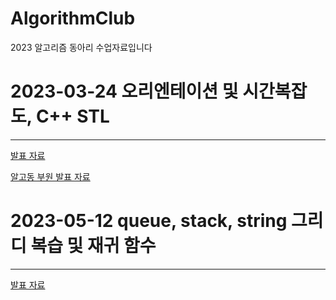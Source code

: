# AlgorithmClub
2023 알고리즘 동아리 수업자료입니다

# 2023-03-24 오리엔테이션 및 시간복잡도, C++ STL
---
[발표 자료](https://github.com/s53809/AlgorithmClub/blob/main/1%ED%9A%8C%EC%B0%A8/%EC%95%8C%EA%B3%A0%EB%A6%AC%EC%A6%98%20%EB%8F%99%EC%95%84%EB%A6%AC%201%ED%9A%8C%EC%B0%A8.pdf)

[알고동 부원 발표 자료](https://github.com/s53809/AlgorithmClub/tree/main/1%ED%9A%8C%EC%B0%A8/%ED%95%99%EC%83%9D%EB%B0%9C%ED%91%9C%EC%9E%90%EB%A3%8C)


# 2023-05-12 queue, stack, string 그리디 복습 및 재귀 함수
---
[발표 자료](https://github.com/s53809/AlgorithmClub/blob/main/2%ED%9A%8C%EC%B0%A8/%EC%95%8C%EA%B3%A0%EB%8F%992%EC%B0%A8%EC%8B%9C.pdf)
